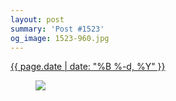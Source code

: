 ```yaml
---
layout: post
summary: 'Post #1523'
og_image: 1523-960.jpg
---
```


<p>
 <time>
  <a href="/1523">
   {{ page.date | date: "%B %-d, %Y" }}
  </a>
 </time>
 <a href="/1523">
  <figure data-taken="11/25/2021">
   <img sizes="(min-width: 700px) 50vw, calc(100vw - 2rem)" src="{{ site.assets_url }}/1523-480.jpg" srcset="{{ site.assets_url }}/1523-240.jpg 240w, {{ site.assets_url }}/1523-480.jpg 480w, {{ site.assets_url }}/1523-720.jpg 720w, {{ site.assets_url }}/1523-960.jpg 960w"/>
  </figure>
 </a>
</p>
